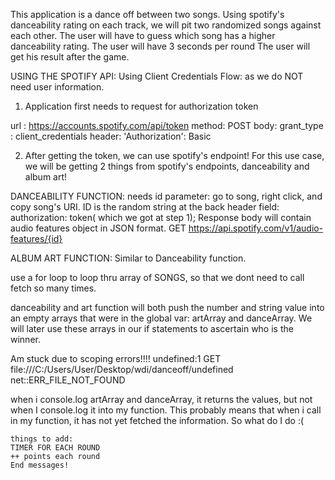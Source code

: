 This application is a dance off between two songs.
Using spotify's danceability rating on each track, we will pit two randomized songs against each other.
The user will have to guess which song has a higher danceability rating.
The user will have 3 seconds per round
The user will get his result after the game.


USING THE SPOTIFY API:
 Using Client Credentials Flow: as we do NOT need user information. 

 1. Application first needs to request for authorization token

url : https://accounts.spotify.com/api/token
method: POST
body: grant_type : client_credentials
header: 'Authorization': Basic <base64 encoded clientId:clientSecret>


2. After getting the token, we can use spotify's endpoint!
For this use case, we will be getting 2 things from spotify's endpoints, danceability and album art!

DANCEABILITY FUNCTION:
needs id parameter: go to song, right click, and copy song's URI. ID is the random string at the back
header field: authorization: token( which we got at step 1);
Response body will contain audio features object in JSON format.
GET https://api.spotify.com/v1/audio-features/{id}

ALBUM ART FUNCTION:
Similar to Danceability function.

use a for loop to loop thru array of SONGS, so that we dont need to call fetch so many times.

danceability and art function will both push the number and string value into an empty arrays that were in the global var: artArray and danceArray.
We will later use these arrays in our if statements to ascertain who is the winner.




Am stuck due to scoping errors!!!! 
undefined:1 GET file:///C:/Users/User/Desktop/wdi/danceoff/undefined net::ERR_FILE_NOT_FOUND

when i console.log artArray and danceArray, it returns the values, but not when I console.log it into my function. This probably means that when i call in my function, it has not yet fetched the information. So what do I do :(


    things to add: 
    TIMER FOR EACH ROUND
    ++ points each round
    End messages!
    